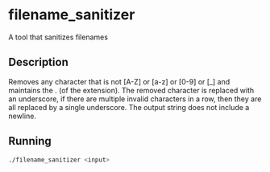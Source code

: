 # filename_sanitizer
A tool that sanitizes filenames

## Description
Removes any character that is not [A-Z] or [a-z] or [0-9] or [_] and maintains the . (of the extension). The removed character is replaced with an underscore, if there are multiple invalid characters in a row, then they are all replaced by a single underscore. The output string does not include a newline.

## Running
```bash
./filename_sanitizer <input>
```
